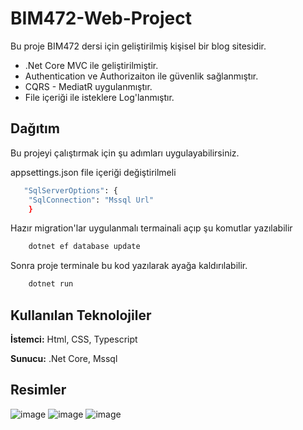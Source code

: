 
# BIM472-Web-Project

Bu proje BIM472 dersi için geliştirilmiş kişisel bir blog sitesidir.

- .Net Core MVC ile geliştirilmiştir.
- Authentication ve Authorizaiton ile güvenlik sağlanmıştır.
- CQRS - MediatR uygulanmıştır.
- File içeriği ile isteklere Log'lanmıştır.

## Dağıtım

Bu projeyi çalıştırmak için şu adımları uygulayabilirsiniz.

appsettings.json file içeriği değiştirilmeli
```bash
   "SqlServerOptions": {
    "SqlConnection": "Mssql Url"
    }
```
Hazır migration'lar uygulanmalı termainali açıp şu komutlar yazılabilir
```bash
    dotnet ef database update
```
Sonra proje terminale bu kod yazılarak ayağa kaldırılabilir.
```bash
    dotnet run
```

  
## Kullanılan Teknolojiler

**İstemci:** Html, CSS, Typescript 

**Sunucu:** .Net Core, Mssql

  
## Resimler
![image](https://github.com/kadirdemirkaya/BIM472-Web-Project/assets/126807887/8588d4ea-cf7f-4aa1-907d-5c775d140772)
![image](https://github.com/kadirdemirkaya/BIM472-Web-Project/assets/126807887/6ecb5ac6-34ce-4243-b57f-4366b5ce56e6)
![image](https://github.com/kadirdemirkaya/BIM472-Web-Project/assets/126807887/06aad008-1c5e-48fb-90a3-545d78391350)
